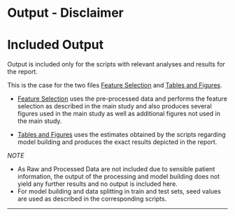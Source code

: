 Output - Disclaimer
===

# Included Output

Output is included only for the scripts with relevant analyses and results for the report. 

This is the case for the two files [Feature Selection](https://github.com/christophvoe/Sweet_Dreams_Ahead_Data_Archive/blob/main/Output/Feature-Selection.pdf) and [Tables and Figures](https://github.com/christophvoe/Sweet_Dreams_Ahead_Data_Archive/blob/main/Output/Tables_and_Figures.pdf).

* [Feature Selection](https://github.com/christophvoe/Sweet_Dreams_Ahead_Data_Archive/blob/main/Output/Feature-Selection.pdf) uses the pre-processed data and performs the feature selection as described in the main study and also produces several figures used in the main study as well as additional figures not used in the main study. 

* [Tables and Figures](https://github.com/christophvoe/Sweet_Dreams_Ahead_Data_Archive/blob/main/Output/Tables_and_Figures.pdf) uses the estimates obtained by the scripts regarding model building and produces the exact results depicted in the report. 


*NOTE*

* As Raw and Processed Data are not included due to sensible patient information, the output of the processing and model building does not yield any further results and no output is included here.
* For model building and data splitting in train and test sets, seed values are used as described in the corresponding scripts.

---
